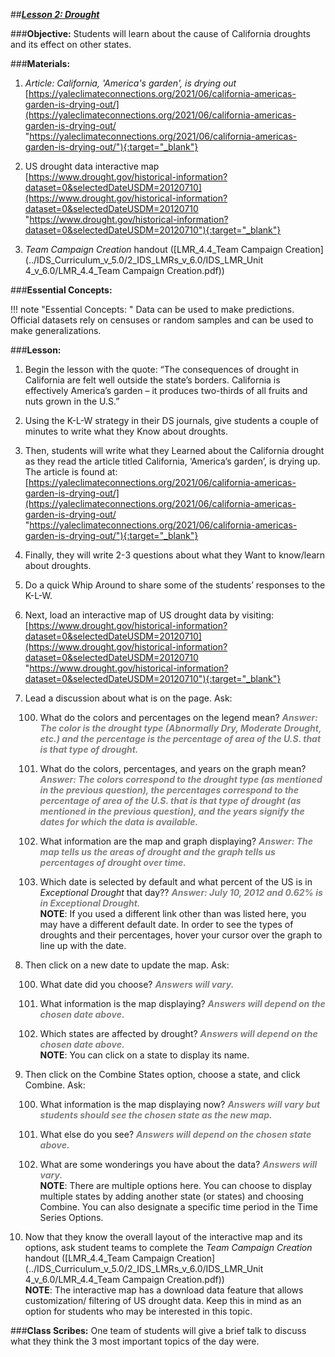 ##***<u>Lesson 2: Drought</u>***

###**Objective:**
Students will learn about the cause of California droughts and its effect on other states.

###**Materials:**
1. *Article: California, 'America's garden', is drying out* <br> [https://yaleclimateconnections.org/2021/06/california-americas-garden-is-drying-out/](https://yaleclimateconnections.org/2021/06/california-americas-garden-is-drying-out/ "https://yaleclimateconnections.org/2021/06/california-americas-garden-is-drying-out/"){:target="_blank"}

2. US drought data interactive map <br> [https://www.drought.gov/historical-information?dataset=0&selectedDateUSDM=20120710](https://www.drought.gov/historical-information?dataset=0&selectedDateUSDM=20120710 "https://www.drought.gov/historical-information?dataset=0&selectedDateUSDM=20120710"){:target="_blank"}

3. *Team Campaign Creation* handout ([LMR_4.4_Team Campaign Creation](../IDS_Curriculum_v_5.0/2_IDS_LMRs_v_6.0/IDS_LMR_Unit 4_v_6.0/LMR_4.4_Team Campaign Creation.pdf))

###**Essential Concepts:**

!!! note "Essential Concepts: "
    Data can be used to make predictions. Official datasets rely on censuses or random samples and can be used to make generalizations.

###**Lesson:**
1. Begin the lesson with the quote: “The consequences of drought in California are felt well outside the state’s borders. California is effectively America’s garden – it produces two-thirds of all fruits and nuts grown in the U.S.”

2. Using the K-L-W strategy in their DS journals, give students a couple of minutes to write what they Know about droughts.

3. Then, students will write what they Learned about the California drought as they read the article titled California, ‘America’s garden’, is drying up. The article is found at: <br> [https://yaleclimateconnections.org/2021/06/california-americas-garden-is-drying-out/](https://yaleclimateconnections.org/2021/06/california-americas-garden-is-drying-out/ "https://yaleclimateconnections.org/2021/06/california-americas-garden-is-drying-out/"){:target="_blank"}

4. Finally, they will write 2-3 questions about what they Want to know/learn about droughts.

5. Do a quick Whip Around to share some of the students’ responses to the K-L-W.

6. Next, load an interactive map of US drought data by visiting: <br> [https://www.drought.gov/historical-information?dataset=0&selectedDateUSDM=20120710](https://www.drought.gov/historical-information?dataset=0&selectedDateUSDM=20120710 "https://www.drought.gov/historical-information?dataset=0&selectedDateUSDM=20120710"){:target="_blank"}

7. Lead a discussion about what is on the page. Ask:

    100. What do the colors and percentages on the legend mean? <span style="color:grey">***Answer: The color is the drought type (Abnormally Dry, Moderate Drought, etc.) and the percentage is the percentage of area of the U.S. that is that type of drought.***</span>

    100. What do the colors, percentages, and years on the graph mean? <span style="color:grey">***Answer: The colors correspond to the drought type (as mentioned in the previous question), the percentages correspond to the percentage of area of the U.S. that is that type of drought (as mentioned in the previous question), and the years signify the dates for which the data is available.***</span>

    100. What information are the map and graph displaying? <span style="color:grey">***Answer: The map tells us the areas of drought and the graph tells us percentages of drought over time.***</span>

    100. Which date is selected by default and what percent of the US is in *Exceptional Drought* that day?? <span style="color:grey">***Answer: July 10, 2012 and 0.62% is in Exceptional Drought.***</span> <br> **NOTE**: If you used a different link other than was listed here, you may have a different default date. In order to see the types of droughts and their percentages, hover your cursor over the graph to line up with the date.

8. Then click on a new date to update the map. Ask:

    100. What date did you choose? <span style="color:grey">***Answers will vary.***</span>

    100. What information is the map displaying? <span style="color:grey">***Answers will depend on the chosen date above.***</span>

    100. Which states are affected by drought? <span style="color:grey">***Answers will depend on the chosen date above.***</span> <br> **NOTE**: You can click on a state to display its name.

9. Then click on the Combine States option, choose a state, and click Combine. Ask:

    100. What information is the map displaying now? <span style="color:grey">***Answers will vary but students should see the chosen state as the new map.***</span>

    100. What else do you see? <span style="color:grey">***Answers will depend on the chosen state above.***</span>

    100. What are some wonderings you have about the data? <span style="color:grey">***Answers will vary.***</span> <br> **NOTE**: There are multiple options here. You can choose to display multiple states by adding another state (or states) and choosing Combine. You can also designate a specific time period in the Time Series Options.

10. Now that they know the overall layout of the interactive map and its options, ask student teams to complete the *Team Campaign Creation* handout ([LMR_4.4_Team Campaign Creation](../IDS_Curriculum_v_5.0/2_IDS_LMRs_v_6.0/IDS_LMR_Unit 4_v_6.0/LMR_4.4_Team Campaign Creation.pdf)) <br> **NOTE**: The interactive map has a download data feature that allows customization/ filtering of US drought data. Keep this in mind as an option for students who may be interested in this topic.

###**Class Scribes:**
One team of students will give a brief talk to discuss what they think the 3 most important topics of the
day were.